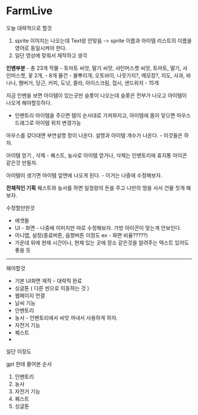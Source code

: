 # FarmLive

오늘 대략적으로 할것
1. sprite 이미지는 나오는데 Text랑 안맞음 -> sprite 이름과 아이템 리스트의 이름을 영어로 동일시켜야 한다.
2. 일단 영상에 맞춰서 제작하고 생각


<b>인벤부분</b> - 총 23개
작물 - 토마토 씨앗, 딸기 씨앗, 샤인머스켓 씨앗, 토마토, 딸기, 샤인머스켓, 꽃 2개, - 8개
물건 - 물뿌리개, 오토바이, 나뭇가지?, 메모장?, 지도, 사과, 바나나, 햄버거, 당근, 커피, 도넛, 콜라, 아이스크림, 접시, 샌드위치 - 15개

지금 인벤을 보면 아이템이 있는곳만 슬롯이 나오는데 슬롯은 전부가 나오고 아이템이 나오게 해야할듯하다.

- 인벤토리
  아이템을 주으면 템이 순서대로 가져와지고, 아이템에 몸이 닿으면
  마우스 드래그로 아이템 위치 변경가능

마우스를 갖다대면 부연설명 창이 나온다.
설명과 아이템 개수가 나온다. - 이것들은 하자. 

아이템 얻기 , 삭제 - 퀘스트, 농사로 아이템 얻거나,    삭제는 인벤토리에 휴지통 아이콘 같은것 만들자.

아이템이 생기면 아이템 앞면에 나오게 된다. - 이거는 나중에 수정해보자.


<b>전체적인 기획</b>
퀘스트와 농사를 하면 일정량의 돈을 주고 나만의 땅을 사서 건물 짓게 해보자.


수정할만한것
- 에셋들
- UI - 화면 - 나중에 이미지만 따로 수정해보자. 가방 아이콘이 맞는게 안보인다. 
- 미니맵, 설정(종료버튼, 음향버튼 이정도 ex - 화면 비율?????)
- 가운데 위에 현재 시간이나, 현재 있는 곳에 장소 같은것을 알려주는 텍스트 있어도 좋을 듯

-------------------------------------------------------

해야할것
- 기본 UI화면 제작 - 대략적 완료
- 싱글톤 ( 다른 씬으로 이동하는 것 )
- 웹페이지 연결
- 날씨 기능
- 인벤토리
- 농사 - 인벤토리에서 씨앗 꺼내서 사용하게 하자.
- 자전거 기능
- 퀘스트
- 
일단 이정도

gpt 한테 물어본 순서 

1. 인벤토리
2. 농사
3. 자전거 기능
4. 퀘스트
5. 싱글톤

